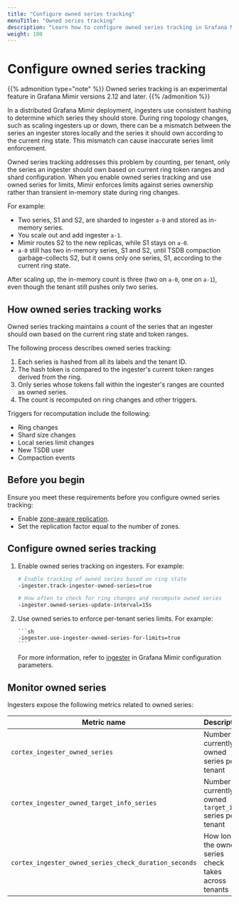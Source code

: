 ```yaml
---
title: "Configure owned series tracking"
menuTitle: "Owned series tracking"
description: "Learn how to configure owned series tracking in Grafana Mimir to improve series limit enforcement during ring topology changes."
weight: 100
---
```


# Configure owned series tracking

{{% admonition type="note" %}}
Owned series tracking is an experimental feature in Grafana Mimir versions 2.12 and later.
{{% /admonition %}}

In a distributed Grafana Mimir deployment, ingesters use consistent hashing to determine which series they should store. During ring topology changes, such as scaling ingesters up or down, there can be a mismatch between the series an ingester stores locally and the series it should own according to the current ring state. This mismatch can cause inaccurate series limit enforcement.

Owned series tracking addresses this problem by counting, per tenant, only the series an ingester should own based on current ring token ranges and shard configuration. When you enable owned series tracking and use owned series for limits, Mimir enforces limits against series ownership rather than transient in-memory state during ring changes.

For example:

- Two series, S1 and S2, are sharded to ingester `a-0` and stored as in-memory series.
- You scale out and add ingester `a-1`.
- Mimir routes S2 to the new replicas, while S1 stays on `a-0`.
- `a-0` still has two in-memory series, S1 and S2, until TSDB compaction garbage-collects S2, but it owns only one series, S1, according to the current ring state.

After scaling up, the in-memory count is three (two on `a-0`, one on `a-1`), even though the tenant still pushes only two series.

## How owned series tracking works

Owned series tracking maintains a count of the series that an ingester should own based on the current ring state and token ranges.

The following process describes owned series tracking:

1. Each series is hashed from all its labels and the tenant ID.
1. The hash token is compared to the ingester's current token ranges derived from the ring.
1. Only series whose tokens fall within the ingester's ranges are counted as owned series.
1. The count is recomputed on ring changes and other triggers.

Triggers for recomputation include the following:

- Ring changes
- Shard size changes
- Local series limit changes
- New TSDB user
- Compaction events

## Before you begin

Ensure you meet these requirements before you configure owned series tracking:

- Enable [zone-aware replication](https://grafana.com/docs/mimir/<MIMIR_VERSION>/configure/configure-zone-aware-replication/).
- Set the replication factor equal to the number of zones.

## Configure owned series tracking

1.  Enable owned series tracking on ingesters. For example:

    ```sh
    # Enable tracking of owned series based on ring state
    -ingester.track-ingester-owned-series=true

    # How often to check for ring changes and recompute owned series
    -ingester.owned-series-update-interval=15s
    ```

1.  Use owned series to enforce per-tenant series limits. For example:

        ```sh
        -ingester.use-ingester-owned-series-for-limits=true
        ```

    For more information, refer to [ingester](https://grafana.com/docs/mimir/<MIMIR_VERSION>/configure/configuration-parameters/#ingester) in Grafana Mimir configuration parameters.

## Monitor owned series

Ingesters expose the following metrics related to owned series:

| Metric name                                           | Description                                               |
| ----------------------------------------------------- | --------------------------------------------------------- |
| `cortex_ingester_owned_series`                        | Number of currently owned series per tenant               |
| `cortex_ingester_owned_target_info_series`            | Number of currently owned `target_info` series per tenant |
| `cortex_ingester_owned_series_check_duration_seconds` | How long the owned series check takes across tenants      |
